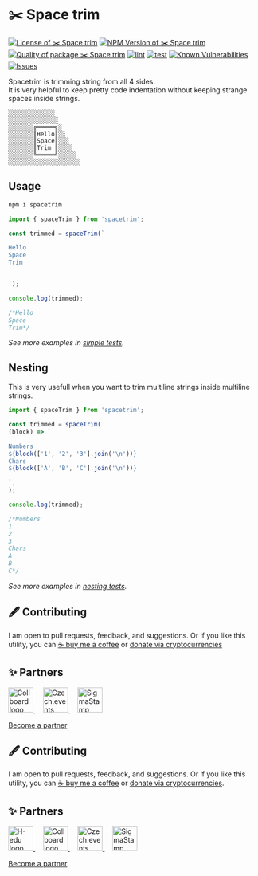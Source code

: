 # ✂️ Space trim

<!--Badges-->

[![License of ✂️ Space trim](https://img.shields.io/github/license/hejny/spacetrim.svg?style=flat)](https://github.com/hejny/spacetrim/blob/main/LICENSE)
[![NPM Version of ✂️ Space trim](https://badge.fury.io/js/spacetrim.svg)](https://www.npmjs.com/package/spacetrim)
[![Quality of package ✂️ Space trim](https://packagequality.com/shield/spacetrim.svg)](https://packagequality.com/#?package=spacetrim)
[![lint](https://github.com/hejny/spacetrim/actions/workflows/lint.yml/badge.svg)](https://github.com/hejny/spacetrim/actions/workflows/lint.yml)
[![test](https://github.com/hejny/spacetrim/actions/workflows/test.yml/badge.svg)](https://github.com/hejny/spacetrim/actions/workflows/test.yml)
[![Known Vulnerabilities](https://snyk.io/test/github/hejny/spacetrim/badge.svg)](https://snyk.io/test/github/hejny/spacetrim)
[![Issues](https://img.shields.io/github/issues/hejny/spacetrim.svg?style=flat)](https://github.com/hejny/spacetrim/issues)

<!--/Badges-->

Spacetrim is trimming string from all 4 sides.<br/>
It is very helpful to keep pretty code indentation without keeping strange spaces inside strings.

```
░░░░░░░░░░░░░
░░░░░░░░░░░░░░
░░░░░░░╔═════╗░
░░░░░░░║Hello║░░
░░░░░░░║Space║░░░
░░░░░░░║Trim ║░░░░
░░░░░░░╚═════╝░░░░░
░░░░░░░░░░░░░░░░░░░░
```

## Usage

```bash
npm i spacetrim
```

```typescript
import { spaceTrim } from 'spacetrim';

const trimmed = spaceTrim(`

Hello
Space
Trim


`);

console.log(trimmed);

/*Hello
Space
Trim*/
```

_See more examples in [simple tests](./src/spaceTrim.test.ts)._

## Nesting

This is very usefull when you want to trim multiline strings inside multiline strings.

```typescript
import { spaceTrim } from 'spacetrim';

const trimmed = spaceTrim(
(block) => `

Numbers
${block(['1', '2', '3'].join('\n'))}
Chars
${block(['A', 'B', 'C'].join('\n'))}

`,
);

console.log(trimmed);

/*Numbers
1
2
3
Chars
A
B
C*/
```

_See more examples in [nesting tests](./src/nesting.test.ts)._


## 🖋️ Contributing

I am open to pull requests, feedback, and suggestions. Or if you like this utility, you can [☕ buy me a coffee](https://www.buymeacoffee.com/hejny) or [donate via cryptocurrencies](https://github.com/hejny/hejny/blob/main/documents/crypto.md)


## ✨ Partners


<a href="https://Collboard.com/">
<img src="https://collboard.fra1.cdn.digitaloceanspaces.com/assets/18.12.1/logo-small.png" alt="Collboard logo" width="50"  />
</a>
&nbsp;&nbsp;&nbsp;
<a href="https://czech.events/">
<img src="https://czech.events/design/logos/czech.events.transparent-logo.png" alt="Czech.events logo" width="50" />
</a>
&nbsp;&nbsp;&nbsp;
<a href="https://sigmastamp.ml/">
<img src="https://www.sigmastamp.ml/sigmastamp-logo.white.svg" alt="SigmaStamp logo" width="50"/>
</a>


[Become a partner](https://www.pavolhejny.com/contact/)



<!--Contributing-->

## 🖋️ Contributing

I am open to pull requests, feedback, and suggestions. Or if you like this utility, you can [☕ buy me a coffee](https://www.buymeacoffee.com/hejny) or [donate via cryptocurrencies](https://github.com/hejny/hejny/blob/main/documents/crypto.md).

<!--/Contributing-->


<!--Partners-->

## ✨ Partners


<a href="https://www.h-edu.org/">
<img src="https://www.h-edu.org/media/favicon.png" alt="H-edu logo" width="50"  />
</a>
&nbsp;&nbsp;&nbsp;
<a href="https://collboard.com/">
<img src="https://collboard.fra1.cdn.digitaloceanspaces.com/assets/18.12.1/logo-small.png" alt="Collboard logo" width="50"  />
</a>
&nbsp;&nbsp;&nbsp;
<a href="https://czech.events/">
<img src="https://czech.events/design/logos/czech.events.transparent-logo.png" alt="Czech.events logo" width="50"  />
</a>
&nbsp;&nbsp;&nbsp;
<a href="https://sigmastamp.ml/">
<img src="https://www.sigmastamp.ml/sigmastamp-logo.white.svg" alt="SigmaStamp logo" width="50"  />
</a>


[Become a partner](https://www.pavolhejny.com/contact/)

<!--/Partners-->